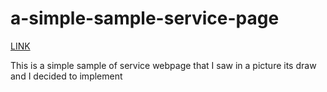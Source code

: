 # a-simple-sample-service-page

<a href="https://eufraniodiogo.github.io/a-simple-sample-service-page" target="_blank">
  LINK
</a>

This is a simple sample of service webpage that I saw in a picture its draw and I decided to implement
